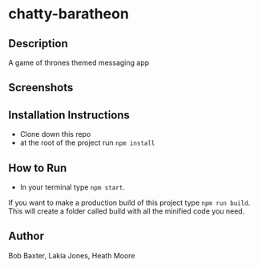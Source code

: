# chatty-baratheon

## Description
A game of thrones themed messaging app

## Screenshots


## Installation Instructions
* Clone down this repo
* at the root of the project run `npm install`

## How to Run
* In your terminal type `npm start`.

If you want to make a production build of this project type `npm run build`.
This will create a folder called build with all the minified code you need.

## Author
Bob Baxter, Lakia Jones, Heath Moore
